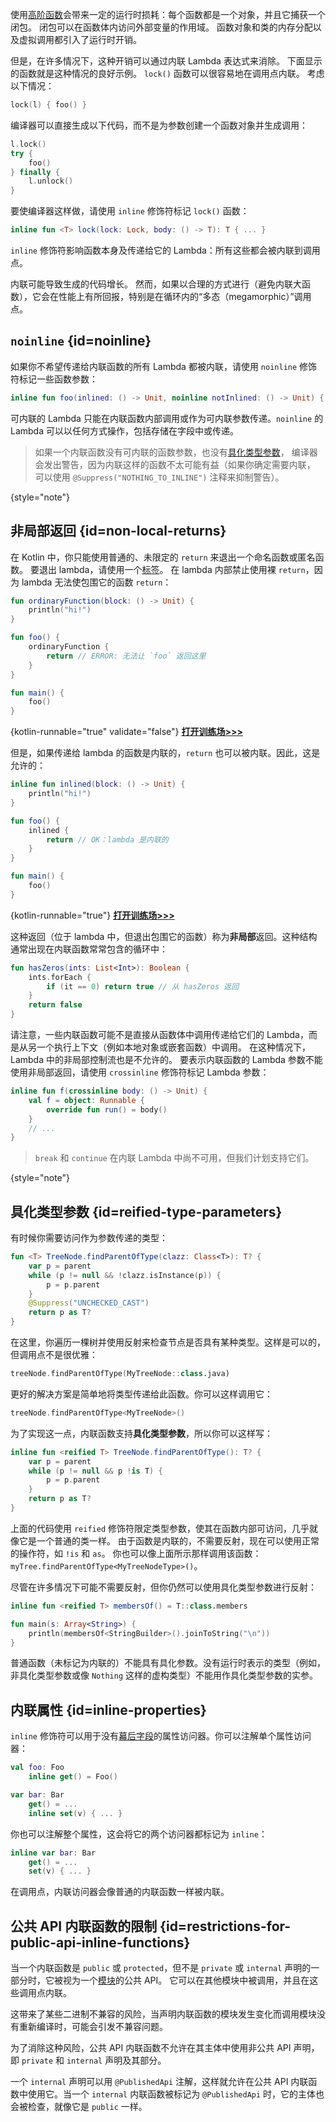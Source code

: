 [//]: # (title: 内联函数)

使用[高阶函数](lambdas.md)会带来一定的运行时损耗：每个函数都是一个对象，并且它捕获一个闭包。
闭包可以在函数体内访问外部变量的作用域。
函数对象和类的内存分配以及虚拟调用都引入了运行时开销。

但是，在许多情况下，这种开销可以通过内联 Lambda 表达式来消除。
下面显示的函数就是这种情况的良好示例。
`lock()` 函数可以很容易地在调用点内联。
考虑以下情况：

```kotlin
lock(l) { foo() }
```

编译器可以直接生成以下代码，而不是为参数创建一个函数对象并生成调用：

```kotlin
l.lock()
try {
    foo()
} finally {
    l.unlock()
}
```

要使编译器这样做，请使用 `inline` 修饰符标记 `lock()` 函数：

```kotlin
inline fun <T> lock(lock: Lock, body: () -> T): T { ... }
```

`inline` 修饰符影响函数本身及传递给它的 Lambda：所有这些都会被内联到调用点。

内联可能导致生成的代码增长。
然而，如果以合理的方式进行（避免内联大函数），它会在性能上有所回报，特别是在循环内的“多态（megamorphic）”调用点。

## `noinline` {id=noinline}

如果你不希望传递给内联函数的所有 Lambda 都被内联，请使用 `noinline` 修饰符标记一些函数参数：

```kotlin
inline fun foo(inlined: () -> Unit, noinline notInlined: () -> Unit) { ... }
```

可内联的 Lambda 只能在内联函数内部调用或作为可内联参数传递。`noinline` 的 Lambda 可以以任何方式操作，包括存储在字段中或传递。

> 如果一个内联函数没有可内联的函数参数，也没有[具化类型参数](#reified-type-parameters)，
> 编译器会发出警告，因为内联这样的函数不太可能有益（如果你确定需要内联，
> 可以使用 `@Suppress("NOTHING_TO_INLINE")` 注释来抑制警告）。
>
{style="note"}

## 非局部返回 {id=non-local-returns}

在 Kotlin 中，你只能使用普通的、未限定的 `return` 来退出一个命名函数或匿名函数。
要退出 lambda，请使用一个[标签](returns.md#返回到标签)。
在 lambda 内部禁止使用裸 `return`，因为 lambda 无法使包围它的函数 `return`：

```kotlin
fun ordinaryFunction(block: () -> Unit) {
    println("hi!")
}

fun foo() {
    ordinaryFunction {
        return // ERROR: 无法让 `foo` 返回这里
    }
}

fun main() {
    foo()
}
```
{kotlin-runnable="true" validate="false"}
[**打开训练场>>>**](https://play.kotlinlang.org/editor/v1/N4Igxg9gJgpiBcIBmBXAdgAggJygSzQENsBPAMXTABc8I0AKAIwBsIwBreDegSgwFoAfBgCqaPFT7AAOpgzyADtgJVmDaSAAWeAIQaesgL6zZqTEggReGGXPk58RUhTTVamW%2FK9fsMKimxMAHogjABRACUIgHkIrjBCNDQIKgwAW0J2GAwAAwsIHIxff0CMTRhfWW9jNBrTdHTCAmtPL3zeIxAAGhAqYgBzPwAFZkIqC2w0hBAAK0IAN0Ju8Ag0hTxmCoA1CoBnd2mAJgA6AAYzkEMgA?_gl=1*e7sulx*_ga*MTE1NjIyMzg3NC4xNzIwNDg0ODI0*_ga_9J976DJZ68*MTcyMDQ4NDgyNC4xLjEuMTcyMDQ4NDgzNi4wLjAuMA..)

但是，如果传递给 lambda 的函数是内联的，`return` 也可以被内联。因此，这是允许的：

```kotlin
inline fun inlined(block: () -> Unit) {
    println("hi!")
}

fun foo() {
    inlined {
        return // OK：lambda 是内联的
    }
}

fun main() {
    foo()
}
```
{kotlin-runnable="true"}
[**打开训练场>>>**](https://play.kotlinlang.org/editor/v1/N4Igxg9gJgpiBcICWA7ANqmACAZgVxS1QxRigAoAjNCMAa3i3IEosBaAPiwFUUkAXVsAA6hLOIAOAJ1T80KcsJAALJAEIlzUQF9Ro%2FIRwQILLCLHjimKGdHj79qTH54phAPTusAeQDSjfmVsNABDAFtKKBCiAGcidGs7e10UFP0CLDCQ1FNzByMTLVSQABoQfhCpAHNnAAVQ%2FiMpMIQQACsQgDcQ0vAIMIkkNBgpADURmKQIFFaAJgA6AAYlkG0gA%3D%3D%3D?_gl=1*e7sulx*_ga*MTE1NjIyMzg3NC4xNzIwNDg0ODI0*_ga_9J976DJZ68*MTcyMDQ4NDgyNC4xLjEuMTcyMDQ4NDgzNi4wLjAuMA..)

这种返回（位于 lambda 中，但退出包围它的函数）称为**非局部**返回。这种结构通常出现在内联函数常常包含的循环中：

```kotlin
fun hasZeros(ints: List<Int>): Boolean {
    ints.forEach {
        if (it == 0) return true // 从 hasZeros 返回
    }
    return false
}
```

请注意，一些内联函数可能不是直接从函数体中调用传递给它们的 Lambda，而是从另一个执行上下文（例如本地对象或嵌套函数）中调用。
在这种情况下，Lambda 中的非局部控制流也是不允许的。
要表示内联函数的 Lambda 参数不能使用非局部返回，请使用 `crossinline` 修饰符标记 Lambda 参数：

```kotlin
inline fun f(crossinline body: () -> Unit) {
    val f = object: Runnable {
        override fun run() = body()
    }
    // ...
}
```

> `break` 和 `continue` 在内联 Lambda 中尚不可用，但我们计划支持它们。
>
{style="note"}

## 具化类型参数 {id=reified-type-parameters}

有时候你需要访问作为参数传递的类型：

```kotlin
fun <T> TreeNode.findParentOfType(clazz: Class<T>): T? {
    var p = parent
    while (p != null && !clazz.isInstance(p)) {
        p = p.parent
    }
    @Suppress("UNCHECKED_CAST")
    return p as T?
}
```

在这里，你遍历一棵树并使用反射来检查节点是否具有某种类型。这样是可以的，但调用点不是很优雅：

```kotlin
treeNode.findParentOfType(MyTreeNode::class.java)
```

更好的解决方案是简单地将类型传递给此函数。你可以这样调用它：

```kotlin
treeNode.findParentOfType<MyTreeNode>()
```

为了实现这一点，内联函数支持**具化类型参数**，所以你可以这样写：

```kotlin
inline fun <reified T> TreeNode.findParentOfType(): T? {
    var p = parent
    while (p != null && p !is T) {
        p = p.parent
    }
    return p as T?
}
```

上面的代码使用 `reified` 修饰符限定类型参数，使其在函数内部可访问，几乎就像它是一个普通的类一样。
由于函数是内联的，不需要反射，现在可以使用正常的操作符，如 `!is` 和 `as`。
你也可以像上面所示那样调用该函数：`myTree.findParentOfType<MyTreeNodeType>()`。

尽管在许多情况下可能不需要反射，但你仍然可以使用具化类型参数进行反射：

```kotlin
inline fun <reified T> membersOf() = T::class.members

fun main(s: Array<String>) {
    println(membersOf<StringBuilder>().joinToString("\n"))
}
```

普通函数（未标记为内联的）不能具有具化参数。没有运行时表示的类型（例如，非具化类型参数或像 `Nothing` 这样的虚构类型）不能用作具化类型参数的实参。

## 内联属性 {id=inline-properties}

`inline` 修饰符可以用于没有[幕后字段](properties.md#幕后字段)的属性访问器。你可以注解单个属性访问器：

```kotlin
val foo: Foo
    inline get() = Foo()

var bar: Bar
    get() = ...
    inline set(v) { ... }
```

你也可以注解整个属性，这会将它的两个访问器都标记为 `inline`：

```kotlin
inline var bar: Bar
    get() = ...
    set(v) { ... }
```

在调用点，内联访问器会像普通的内联函数一样被内联。

## 公共 API 内联函数的限制 {id=restrictions-for-public-api-inline-functions}

当一个内联函数是 `public` 或 `protected`，但不是 `private` 或 `internal`
声明的一部分时，它被视为一个[模块](visibility-modifiers.md#模块)的公共 API。
它可以在其他模块中被调用，并且在这些调用点内联。

这带来了某些二进制不兼容的风险，当声明内联函数的模块发生变化而调用模块没有重新编译时，可能会引发不兼容问题。

为了消除这种风险，公共 API 内联函数不允许在其主体中使用非公共 API 声明，即 `private` 和 `internal` 声明及其部分。

一个 `internal` 声明可以用 `@PublishedApi` 注解，这样就允许在公共 API 内联函数中使用它。当一个 `internal` 
内联函数被标记为 `@PublishedApi` 时，它的主体也会被检查，就像它是 `public` 一样。